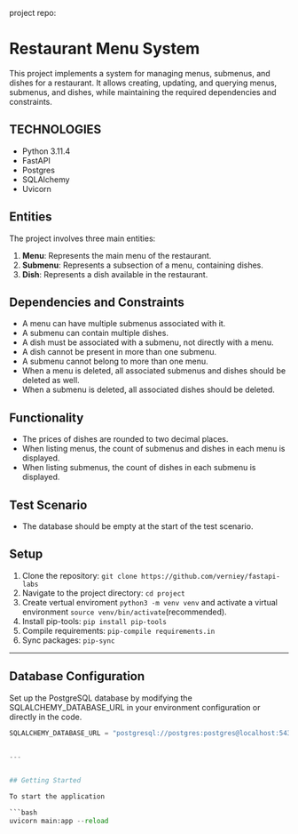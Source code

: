 project repo:
# Restaurant Menu System

This project implements a system for managing menus, submenus, and dishes for a restaurant. It allows creating, updating, and querying menus, submenus, and dishes, while maintaining the required dependencies and constraints.

## TECHNOLOGIES

- Python 3.11.4
- FastAPI
- Postgres
- SQLAlchemy
- Uvicorn

## Entities

The project involves three main entities:

1. **Menu**: Represents the main menu of the restaurant.
2. **Submenu**: Represents a subsection of a menu, containing dishes.
3. **Dish**: Represents a dish available in the restaurant.

## Dependencies and Constraints

- A menu can have multiple submenus associated with it.
- A submenu can contain multiple dishes.
- A dish must be associated with a submenu, not directly with a menu.
- A dish cannot be present in more than one submenu.
- A submenu cannot belong to more than one menu.
- When a menu is deleted, all associated submenus and dishes should be deleted as well.
- When a submenu is deleted, all associated dishes should be deleted.

## Functionality

- The prices of dishes are rounded to two decimal places.
- When listing menus, the count of submenus and dishes in each menu is displayed.
- When listing submenus, the count of dishes in each submenu is displayed.

## Test Scenario

- The database should be empty at the start of the test scenario.


## Setup

1. Clone the repository: `git clone https://github.com/verniey/fastapi-labs`
2. Navigate to the project directory: `cd project`
3. Create vertual enviroment `python3 -m venv venv`  and activate a virtual environment `source venv/bin/activate`(recommended).
3. Install pip-tools: `pip install pip-tools`
4. Compile requirements: `pip-compile requirements.in`
5. Sync packages: `pip-sync`
------

## Database Configuration

Set up the PostgreSQL database by modifying the SQLALCHEMY_DATABASE_URL in your environment configuration or directly in the code.

```python
SQLALCHEMY_DATABASE_URL = "postgresql://postgres:postgres@localhost:5432/task1"


---


## Getting Started

To start the application

```bash
uvicorn main:app --reload